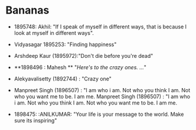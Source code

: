 # Bananas
* 1895748: Akhil: "If I speak of myself in different ways, that is because I look at myself in different ways".
* Vidyasagar 1895253: "Finding happiness"
* Arshdeep Kaur (1895972):"Don't die before you're dead"
* **1898496 : Mahesh ** "*Here's to the crazy ones. ...*"
* Alekyavalisetty (1892744) : "Crazy one"
* Manpreet Singh (1896507) : "I am who i am. Not who you think I am. Not who you want me to be. I am me. 
 Manpreet Singh (1896507) : "I am who i am. Not who you think I am. Not who you want me to be. I am me.


























* 1898475: :ANILKUMAR: "Your life is your message to the world. Make sure its inspiring"
